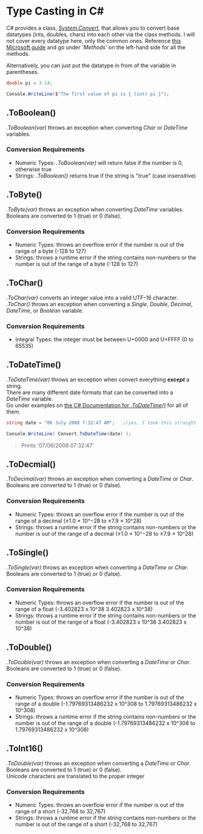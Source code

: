 # Type Casting in C#
C# provides a class, [_System.Convert_](https://docs.microsoft.com/en-us/dotnet/api/system.convert?view=net-5.0), that allows you to convert base datatypes (ints, doubles, chars) into each other via the class methods. I will not cover every datatype here, only the common ones. Reference [this Microsoft guide](https://docs.microsoft.com/en-us/dotnet/csharp/fundamentals/types/) and go under _'Methods'_ on the left-hand side for all the methods. <br />

Alternatively, you can just put the datatype in from of the variable in parentheses.
```C#
double pi = 3.14;

Console.WriteLine($"The first value of pi is { (int) pi }");
```

## .ToBoolean()
_.ToBoolean(var)_ throws an exception when converting _Char_ or _DateTime_ variables.

### Conversion Requirements
- Numeric Types: _.ToBoolean(var)_ will return false if the number is 0, otherwise true
- Strings: _.ToBoolean()_ returns true if the string is "true" (case insensitive)

## .ToByte()
_.ToByte(var)_ throws an exception when converting _DateTime_ variables. <br />
Booleans are converted to 1 (true) or 0 (false). <br />

### Conversion Requirements
- Numeric Types: throws an overflow error if the number is out of the range of a byte (-128 to 127)
- Strings: throws a runtime error if the string contains non-numbers or the number is out of the range of a byte (-128 to 127)

## .ToChar()
_.ToChar(var)_ converts an integer value into a valid UTF-16 character. <br />
_.ToChar()_ throws an exception when converting a _Single_, _Double_, _Decimal_, _DateTime_, or _Boolean_ variable.

### Conversion Requirements
- Integral Types: the integer must be between U+0000 and U+FFFF (0 to 65535)

## .ToDateTime()
_.ToDataTime(var)_ throws an exception when convert everything **_except_** a string. <br />
There are many different date formats that can be converted into a _DateTime_ variable. <br />
Go under examples on [the C# Documentation for _.ToDateTime()_](https://docs.microsoft.com/en-us/dotnet/api/system.convert.todatetime?view=net-5.0#System_Convert_ToDateTime_System_String_) for all of them.
```C#
string date = "06 July 2008 7:32:47 AM";   //yes, I took this straight from the documentation

Console.WriteLine( Convert.ToDateTime(date) );
```
> Prints '07/06/2008 07:32:47'

## .ToDecmial()
_.ToDecimal(var)_ throws an exception when converting a _DateTime_ or _Char_. <br />
Booleans are converted to 1 (true) or 0 (false). <br />

### Conversion Requirements
- Numeric Types: throws an overflow error if the number is out of the range of a decimal (±1.0 × 10^−28	to ±7.9 × 10^28)
- Strings: throws a runtime error if the string contains non-numbers or the number is out of the range of a decimal (±1.0 × 10^−28 to	±7.9 × 10^28)

## .ToSingle()
_.ToSingle(var)_ throws an exception when converting a _DateTime_ or _Char_. <br />
Booleans are converted to 1 (true) or 0 (false). <br />

### Conversion Requirements
- Numeric Types: throws an overflow error if the number is out of the range of a float (-3.402823 x 10^38	3.402823 x 10^38)
- Strings: throws a runtime error if the string contains non-numbers or the number is out of the range of a float (-3.402823 x 10^38	3.402823 x 10^38)

## .ToDouble()
_.ToDouble(var)_ throws an exception when converting a _DateTime_ or _Char_. <br />
Booleans are converted to 1 (true) or 0 (false). <br />

### Conversion Requirements
- Numeric Types: throws an overflow error if the number is out of the range of a double (-1.79769313486232 x 10^308 to	1.79769313486232 x 10^308)
- Strings: throws a runtime error if the string contains non-numbers or the number is out of the range of a double (-1.79769313486232 x 10^308 to 1.79769313486232 x 10^308)

## .ToInt16()
_.ToDouble(var)_ throws an exception when converting a _DateTime_ or _Char_. <br />
Booleans are converted to 1 (true) or 0 (false). <br />
Unicode characters are translated to the proper integer <br />

### Conversion Requirements
- Numeric Types: throws an overflow error if the number is out of the range of a short (-32,768 to 32,767)
- Strings: throws a runtime error if the string contains non-numbers or the number is out of the range of a short (-32,768 to	32,767)
